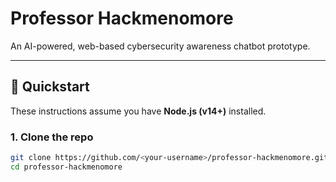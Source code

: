 # Professor Hackmenomore

An AI-powered, web-based cybersecurity awareness chatbot prototype.

---

## 🚀 Quickstart

These instructions assume you have **Node.js (v14+)** installed.

### 1. Clone the repo

```bash
git clone https://github.com/<your-username>/professor-hackmenomore.git
cd professor-hackmenomore
